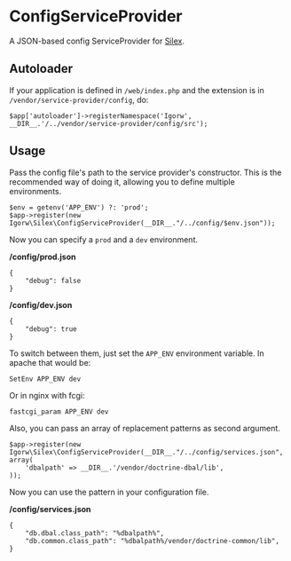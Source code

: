 # ConfigServiceProvider

A JSON-based config ServiceProvider for [Silex](http://silex.sensiolabs.org).

## Autoloader

If your application is defined in `/web/index.php` and the extension is in
`/vendor/service-provider/config`, do:

    $app['autoloader']->registerNamespace('Igorw', __DIR__.'/../vendor/service-provider/config/src');

## Usage

Pass the config file's path to the service provider's constructor. This is the
recommended way of doing it, allowing you to define multiple environments.

    $env = getenv('APP_ENV') ?: 'prod';
    $app->register(new Igorw\Silex\ConfigServiceProvider(__DIR__."/../config/$env.json"));

Now you can specify a `prod` and a `dev` environment.

**/config/prod.json**

    {
        "debug": false
    }

**/config/dev.json**

    {
        "debug": true
    }

To switch between them, just set the `APP_ENV` environment variable. In apache
that would be:

    SetEnv APP_ENV dev

Or in nginx with fcgi:

    fastcgi_param APP_ENV dev

Also, you can pass an array of replacement patterns as second argument.

    $app->register(new Igorw\Silex\ConfigServiceProvider(__DIR__."/../config/services.json", array(
        'dbalpath' => __DIR__.'/vendor/doctrine-dbal/lib',
    ));

Now you can use the pattern in your configuration file.

**/config/services.json**

    {
        "db.dbal.class_path": "%dbalpath%",
        "db.common.class_path": "%dbalpath%/vendor/doctrine-common/lib",
    }
